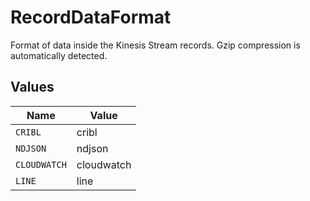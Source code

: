 # RecordDataFormat

Format of data inside the Kinesis Stream records. Gzip compression is automatically detected.


## Values

| Name         | Value        |
| ------------ | ------------ |
| `CRIBL`      | cribl        |
| `NDJSON`     | ndjson       |
| `CLOUDWATCH` | cloudwatch   |
| `LINE`       | line         |
